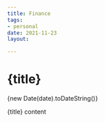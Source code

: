 ```yaml
---
title: Finance
tags:
- personal
date: 2021-11-23
layout:

---
```


# {title}

<time datetime={date}>{new Date(date).toDateString()}</time><!-- .toLocaleDateString() -->

{title} content
